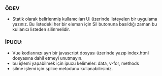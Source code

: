 ### ÖDEV

- Statik olarak belirlenmiş kullanıcıları UI üzerinde listeyelen bir uygulama yazınız. Bu listedeki her bir eleman için
  Sil butonuna basıldığı zaman bu kullanıcı listeden silinmelidir.

### İPUCU:

- Vue kodlarınızı ayrı bir javascript dosyası üzerinde yazıp index.html dosyasına dahil etmeyi unutmayın.
- bu işlemi yapabilmek için ipucu kelimeler: data, v-for, methods
- silme işlemi için splice metodunu kullanabilirsiniz.
